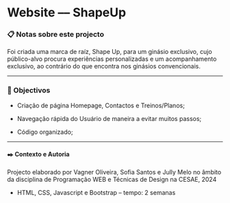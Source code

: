 # Website   ––   ShapeUp

### 📋 Notas sobre este projecto

Foi criada uma marca de raíz, Shape Up, para um ginásio exclusivo, cujo público-alvo procura experiências personalizadas e um acompanhamento exclusivo, ao contrário do que encontra nos ginásios convencionais.

---

### 🔧 Objectivos

- Criação de página Homepage, Contactos e Treinos/Planos;

- Navegação rápida do Usuário de maneira a evitar muitos passos;

- Código organizado;

---

#### ✒️ Contexto e Autoria

Projecto elaborado por Vagner Oliveira, Sofia Santos e Jully Melo no âmbito da disciplina de Programação WEB e Técnicas de Design na CESAE, 2024

- HTML, CSS, Javascript e Bootstrap
– tempo: 2 semanas

